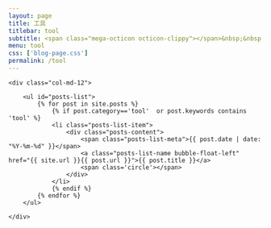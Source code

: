 ```yaml
---
layout: page
title: 工具
titlebar: tool
subtitle: <span class="mega-octicon octicon-clippy"></span>&nbsp;&nbsp; 工具系列文章
menu: tool
css: ['blog-page.css']
permalink: /tool
---
```


<div class="row">

    <div class="col-md-12">

        <ul id="posts-list">
            {% for post in site.posts %}
                {% if post.category=='tool'  or post.keywords contains 'tool' %}
                <li class="posts-list-item">
                    <div class="posts-content">
                        <span class="posts-list-meta">{{ post.date | date: "%Y-%m-%d" }}</span>
                        <a class="posts-list-name bubble-float-left" href="{{ site.url }}{{ post.url }}">{{ post.title }}</a>
                        <span class='circle'></span>
                    </div>
                </li>
                {% endif %}
            {% endfor %}
        </ul> 

    </div>

</div>
<script>
    $(document).ready(function(){

        // Enable bootstrap tooltip
        $("body").tooltip({ selector: '[data-toggle=tooltip]' });

    });
</script>